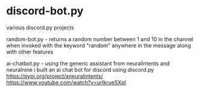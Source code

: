 # discord-bot.py
various discord.py projects

random-bot.py - returns a random number between 1 and 10 in the channel when invoked with the keyword "random" anywhere in the message along with other features

ai-chatbot.py - using the generic assistant from neuralintents and neuralnine i built an ai chat bot for discord using discord.py<br/>
                https://pypi.org/project/xneuralintents/<br/>
                https://www.youtube.com/watch?v=urlkrueSXpI
